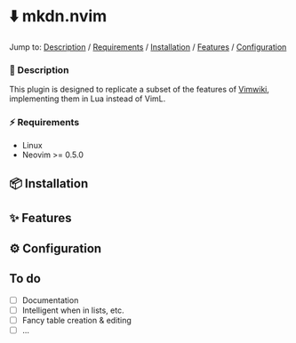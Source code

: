 # ⬇️ mkdn.nvim

Jump to: [Description](#-description) / [Requirements](#-requirements) / [Installation](#-installation) / [Features](#-features) / [Configuration](#-configuration)

### 📝 Description

This plugin is designed to replicate a subset of the features of [Vimwiki](https://github.com/vimwiki/vimwiki), implementing them in Lua instead of VimL.

### ⚡ Requirements

* Linux
* Neovim >= 0.5.0

## 📦 Installation

## ✨ Features

## ⚙️ Configuration

## To do

* [ ] Documentation
* [ ] Intelligent <CR> when in lists, etc.
* [ ] Fancy table creation & editing
* [ ] ...
